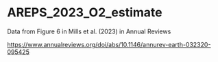 # AREPS_2023_O2_estimate
Data from Figure 6 in Mills et al. (2023) in Annual Reviews

https://www.annualreviews.org/doi/abs/10.1146/annurev-earth-032320-095425
